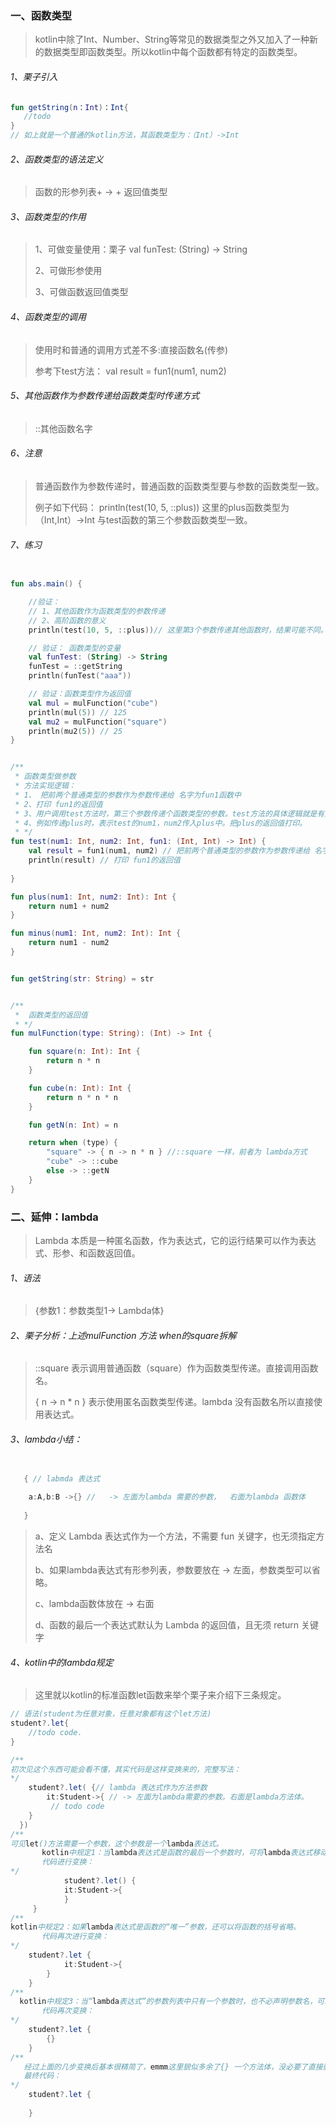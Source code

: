 ### 一、函数类型

> kotlin中除了Int、Number、String等常见的数据类型之外又加入了一种新的数据类型即函数类型。所以kotlin中每个函数都有特定的函数类型。

###### 1、栗子引入

```kotlin
fun getString(n：Int)：Int{
   //todo
}
// 如上就是一个普通的kotlin方法，其函数类型为：（Int）->Int
```

###### 2、函数类型的语法定义

>  函数的形参列表+ -> + 返回值类型

###### 3、函数类型的作用

> 1、可做变量使用：栗子 val funTest: (String) -> String
>
> 2、可做形参使用
>
> 3、可做函数返回值类型

###### 4、函数类型的调用



> 使用时和普通的调用方式差不多:直接函数名(传参)
>
> 参考下test方法： val result = fun1(num1, num2)

###### 5、其他函数作为参数传递给函数类型时传递方式  

> ::其他函数名字

###### 6、注意

>普通函数作为参数传递时，普通函数的函数类型要与参数的函数类型一致。 
>
>例子如下代码： println(test(10, 5, ::plus)) 这里的plus函数类型为（Int,Int）->Int 与test函数的第三个参数函数类型一致。

###### 7、练习

```kotlin

fun abs.main() {

    //验证：
    // 1、其他函数作为函数类型的参数传递
    // 2、高阶函数的意义
    println(test(10, 5, ::plus))// 这里第3个参数传递其他函数时，结果可能不同。

    // 验证： 函数类型的变量
    val funTest: (String) -> String
    funTest = ::getString
    println(funTest("aaa"))

    // 验证：函数类型作为返回值
    val mul = mulFunction("cube")
    println(mul(5)) // 125
    val mu2 = mulFunction("square")
    println(mu2(5)) // 25
}


/**
 * 函数类型做参数
 * 方法实现逻辑：
 * 1、 把前两个普通类型的参数作为参数传递给 名字为fun1函数中
 * 2、打印 fun1的返回值
 * 3、用户调用test方法时，第三个参数传递个函数类型的参数。test方法的具体逻辑就是有第三个参数的内部逻辑决定。
 * 4、例如传递plus时，表示test的num1，num2传入plus中。把plus的返回值打印。
 * */
fun test(num1: Int, num2: Int, fun1: (Int, Int) -> Int) {
    val result = fun1(num1, num2) // 把前两个普通类型的参数作为参数传递给 名字为fun1函数中
    println(result) // 打印 fun1的返回值
    
}

fun plus(num1: Int, num2: Int): Int {
    return num1 + num2
}

fun minus(num1: Int, num2: Int): Int {
    return num1 - num2
}


fun getString(str: String) = str


/**
 *  函数类型的返回值
 * */
fun mulFunction(type: String): (Int) -> Int {

    fun square(n: Int): Int {
        return n * n
    }

    fun cube(n: Int): Int {
        return n * n * n
    }

    fun getN(n: Int) = n

    return when (type) {
        "square" -> { n -> n * n } //::square 一样，前者为 lambda方式
        "cube" -> ::cube
        else -> ::getN
    }
}

```



### 二、延伸：lambda

> Lambda 本质是一种匿名函数，作为表达式，它的运行结果可以作为表达式、形参、和函数返回值。

###### 1、语法

> {参数1：参数类型1-> Lambda体}

###### 2、栗子分析：上述mulFunction 方法 when的square拆解

> ::square 表示调用普通函数（square）作为函数类型传递。直接调用函数名。
>
> { n -> n * n } 表示使用匿名函数类型传递。lambda 没有函数名所以直接使用表达式。

###### 3、lambda小结：

```java

   { // labmda 表达式
   
    a:A,b:B ->{} //   -> 左面为lambda 需要的参数，  右面为lambda 函数体
   
   }

```

> a、定义 Lambda 表达式作为一个方法，不需要 fun 关键字，也无须指定方法名
>
> b、如果lambda表达式有形参列表，参数要放在 -> 左面，参数类型可以省略。
>
> c、lambda函数体放在 -> 右面
>
> d、函数的最后一个表达式默认为 Lambda 的返回值，且无须 return 关键字

###### 4、kotlin中的lambda规定

>这里就以kotlin的标准函数let函数来举个栗子来介绍下三条规定。

```java
// 语法(student为任意对象，任意对象都有这个let方法)
student?.let{
    //todo code.
}

/**
初次见这个东西可能会看不懂，其实代码是这样变换来的，完整写法：
*/
    student?.let( {// lambda 表达式作为方法参数
        it:Student->{ // -> 左面为lambda需要的参数。右面是lambda方法体。  
         // todo code
    }
  })
/**
可见let()方法需要一个参数，这个参数是一个lambda表达式。
       kotlin中规定1：当lambda表达式是函数的最后一个参数时，可将lambda表达式移动到括号外面。
       代码进行变换：
*/
            student?.let() {
            it:Student->{ 
            }
     }
/**
kotlin中规定2：如果lambda表达式是函数的“唯一”参数，还可以将函数的括号省略。
       代码再次进行变换：
*/
    student?.let {
            it:Student->{
        }
    }
/**
  kotlin中规定3：当“lambda表达式”的参数列表中只有一个参数时，也不必声明参数名，可以使用it关键字代替。
       代码再次变换：
*/
    student?.let {
        {}
    }
/**
   经过上面的几步变换后基本很精简了，emmm这里貌似多余了{} 一个方法体，没必要了直接删除吧。
   最终代码：
*/
    student?.let {
        
    }

```

